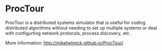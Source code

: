 ProcTour
========

ProcTour is a distributed systems simulator that is useful for coding distributed algorithms without needing to set up multiple systems or deal with configurting network protocols, process discovery, etc.

More information: http://mikehelmick.github.io/ProcTour/
